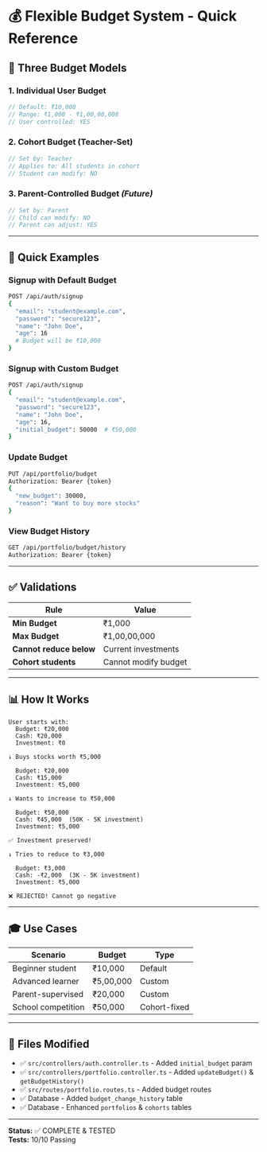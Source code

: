 # 💰 Flexible Budget System - Quick Reference

## 🎯 Three Budget Models

### 1. **Individual User Budget**
```typescript
// Default: ₹10,000
// Range: ₹1,000 - ₹1,00,00,000
// User controlled: YES
```

### 2. **Cohort Budget (Teacher-Set)**
```typescript
// Set by: Teacher
// Applies to: All students in cohort
// Student can modify: NO
```

### 3. **Parent-Controlled Budget** *(Future)*
```typescript
// Set by: Parent
// Child can modify: NO
// Parent can adjust: YES
```

---

## 🚀 Quick Examples

### Signup with Default Budget
```bash
POST /api/auth/signup
{
  "email": "student@example.com",
  "password": "secure123",
  "name": "John Doe",
  "age": 16
  # Budget will be ₹10,000
}
```

### Signup with Custom Budget
```bash
POST /api/auth/signup
{
  "email": "student@example.com",
  "password": "secure123",
  "name": "John Doe",
  "age": 16,
  "initial_budget": 50000  # ₹50,000
}
```

### Update Budget
```bash
PUT /api/portfolio/budget
Authorization: Bearer {token}
{
  "new_budget": 30000,
  "reason": "Want to buy more stocks"
}
```

### View Budget History
```bash
GET /api/portfolio/budget/history
Authorization: Bearer {token}
```

---

## ✅ Validations

| Rule | Value |
|------|-------|
| **Min Budget** | ₹1,000 |
| **Max Budget** | ₹1,00,00,000 |
| **Cannot reduce below** | Current investments |
| **Cohort students** | Cannot modify budget |

---

## 📊 How It Works

```
User starts with:
  Budget: ₹20,000
  Cash: ₹20,000
  Investment: ₹0

↓ Buys stocks worth ₹5,000

  Budget: ₹20,000
  Cash: ₹15,000
  Investment: ₹5,000

↓ Wants to increase to ₹50,000

  Budget: ₹50,000
  Cash: ₹45,000  (50K - 5K investment)
  Investment: ₹5,000

✅ Investment preserved!

↓ Tries to reduce to ₹3,000

  Budget: ₹3,000
  Cash: -₹2,000  (3K - 5K investment)
  Investment: ₹5,000

❌ REJECTED! Cannot go negative
```

---

## 🎓 Use Cases

| Scenario | Budget | Type |
|----------|--------|------|
| Beginner student | ₹10,000 | Default |
| Advanced learner | ₹5,00,000 | Custom |
| Parent-supervised | ₹20,000 | Custom |
| School competition | ₹50,000 | Cohort-fixed |

---

## 🔧 Files Modified

- ✅ `src/controllers/auth.controller.ts` - Added `initial_budget` param
- ✅ `src/controllers/portfolio.controller.ts` - Added `updateBudget()` & `getBudgetHistory()`
- ✅ `src/routes/portfolio.routes.ts` - Added budget routes
- ✅ Database - Added `budget_change_history` table
- ✅ Database - Enhanced `portfolios` & `cohorts` tables

---

**Status:** ✅ COMPLETE & TESTED  
**Tests:** 10/10 Passing

